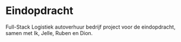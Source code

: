 # Eindopdracht
Full-Stack Logistiek autoverhuur bedrijf project voor de eindopdracht, samen met Ik, Jelle, Ruben en Dion.
